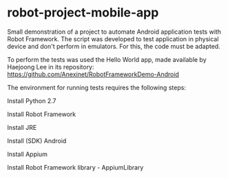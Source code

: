 # robot-project-mobile-app

Small demonstration of a project to automate Android application tests with Robot Framework. The script was developed to test application in physical device and don't perform in emulators. For this, the code must be adapted.<br />

To perform the tests was used the Hello World app, made available by Haejoong Lee in its repository:
https://github.com/Anexinet/RobotFrameworkDemo-Android

The environment for running tests requires the following steps:
 <p>Install Python 2.7</p>
 <p>Install Robot Framework</p>
 <p>Install JRE</p>
 <p>Install (SDK) Android</p>
 <p>Install Appium</p>
 <p>Install Robot Framework library - AppiumLibrary </p>

